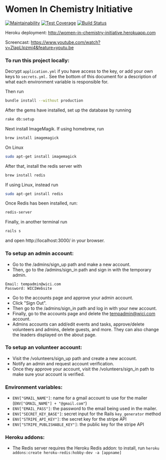 # Women In Chemistry Initiative
[![Maintainability](https://api.codeclimate.com/v1/badges/d46360549fe56fe328d4/maintainability)](https://codeclimate.com/github/walkerspence/Women-in-Chemistry-Initiative-WICI/maintainability)
[![Test Coverage](https://api.codeclimate.com/v1/badges/d46360549fe56fe328d4/test_coverage)](https://codeclimate.com/github/walkerspence/Women-in-Chemistry-Initiative-WICI/test_coverage)
[![Build Status](https://travis-ci.org/walkerspence/Women-in-Chemistry-Initiative-WICI.svg?branch=master)](https://travis-ci.org/walkerspence/Women-in-Chemistry-Initiative-WICI)

Heroku deployment: http://women-in-chemistry-initiative.herokuapp.com

Screencast: https://www.youtube.com/watch?v=ZlapLIpzmi4&feature=youtu.be

### To run this project locally:
  Decrypt `application.yml` if you have access to the key, or add your own keys to `secrets.yml.` See the bottom of this document for a description of what each environment variable is responsible for.  

  Then run
  ```bash
  bundle install --without production
  ```
  After the gems have installed, set up the database by running
  ```bash
  rake db:setup
  ```
  Next install ImageMagik. If using homebrew, run
  ```bash
  brew install imagemagick
  ```
  On Linux
  ```bash
  sudo apt-get install imagemagick
  ```
  After that, install the redis server with
  ```bash
  brew install redis
  ```
  If using Linux, instead run
  ```bash
  sudo apt-get install redis
  ```
  Once Redis has been installed, run:
  ```bash
  redis-server
  ```
  Finally, in another terminal run
  ```bash
  rails s
  ```
  and open http://localhost:3000/ in your browser.


### To setup an admin account:
 - Go to the /admins/sign_up path and make a new account.
 - Then, go to the /admins/sign_in path and sign in with the temporary admin.
  ```
  Email: tempadmin@wici.com
  Password: WICIWebsite
  ```
 - Go to the accounts page and approve your admin account.
 - Click "Sign Out".
 - Then go to the /admins/sign_in path and log in with your new account.
 - Finally, go to the accounts page and delete the tempadmin@wici.com account.
 - Admins accounts can add/edit events and tasks, approve/delete volunteers and admins, delete guests, and more. They can also change the leaders displayed on the about page.
 
### To setup an volunteer account:
 - Visit the /volunteers/sign_up path and create a new account.
 - Notify an admin and request account verification.
 - Once they approve your account, visit the /volunteers/sign_in path to make sure your account is verified. 

### Environment variables: 
 - `ENV["GMAIL_NAME"]`: name for a gmail account to use for the mailer (`ENV["GMAIL_NAME"] + "@gmail.com"`) 
 - `ENV["EMAIL_PASS"]`: the password to the email being used in the mailer. 
 - `ENV["SECRET_KEY_BASE"]`: secret input for the Rails `key_generator` method
 - `ENV["STRIPE_API_KEY"]`: the secret key for the stripe API 
 - `ENV["STRIPE_PUBLISHABLE_KEY"]`: the public key for the stripe API
 
### Heroku addons:
 - The Redis server requires the Heroku Redis addon: to install, run `heroku addons:create heroku-redis:hobby-dev -a [appname]`
